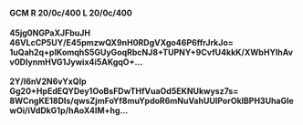 #### GCM R 20/0c/400 L 20/0c/400
**45jg0NGPaXJFbuJH**<br/>**46VLcCP5UY/E45pmzwQX9nH0RDgVXgo46P6ffrJrkJo=**<br/>**1uQah2q+pIKomqhS5GUyGoqRbcNJ8+TUPNY+9CvfU4kkK/XWbHYlhAvv0DIynmHVG1Jywix4i5AKgqO+...**<br/><br/>
**2Y/I6nV2N6vYxQIp**<br/>**Gg20+HpEdEQYDey1OoBsFDwTHfVuaOd5EKNUkwysz7s=**<br/>**8WCngKE18DIs/qwsZjmFoYf8muYpdoR6mNuVahUUIPorOklBPH3UhaGlewOi/iVdDkG1p/hAoX4IM+hg...**